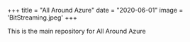 +++
title = "All Around Azure"
date = "2020-06-01"
image = 'BitStreaming.jpeg'
+++

This is the main repository for All Around Azure